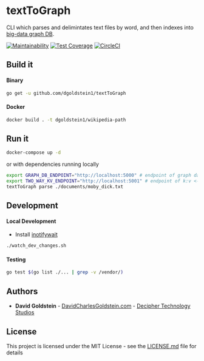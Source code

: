 # textToGraph

CLI which parses and delimintates text files by word, and then indexes into [big-data graph DB](https://github.com/dgoldstein1/graphApi).

[![Maintainability](https://api.codeclimate.com/v1/badges/a4ef2145f63cb5ec881b/maintainability)](https://codeclimate.com/github/dgoldstein1/textToGraph/maintainability)
[![Test Coverage](https://api.codeclimate.com/v1/badges/a4ef2145f63cb5ec881b/test_coverage)](https://codeclimate.com/github/dgoldstein1/textToGraph/test_coverage)
[![CircleCI](https://circleci.com/gh/dgoldstein1/textToGraph.svg?style=svg)](https://circleci.com/gh/dgoldstein1/textToGraph)

## Build it

#### Binary

```sh
go get -u github.com/dgoldstein1/textToGraph
```

#### Docker
```sh
docker build . -t dgoldstein1/wikipedia-path
```

## Run it


```sh
docker-compose up -d
```

or with dependencies running locally

```sh
export GRAPH_DB_ENDPOINT="http://localhost:5000" # endpoint of graph database
export TWO_WAY_KV_ENDPOINT="http://localhost:5001" # endpoint of k:v <-> v:k 
textToGraph parse ./documents/moby_dick.txt
```

## Development

#### Local Development

- Install [inotifywait](https://linux.die.net/man/1/inotifywait)
```sh
./watch_dev_changes.sh
```

#### Testing

```sh
go test $(go list ./... | grep -v /vendor/)
```

## Authors

* **David Goldstein** - [DavidCharlesGoldstein.com](http://www.davidcharlesgoldstein.com/?github-textToGraph) - [Decipher Technology Studios](http://deciphernow.com/)

## License

This project is licensed under the MIT License - see the [LICENSE.md](LICENSE.md) file for details
